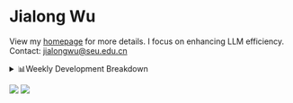 #  Jialong Wu

View my [homepage](https://callanwu.github.io/) for more details.
I focus on enhancing LLM efficiency.
Contact: jialongwu@seu.edu.cn<br>

<details><summary>📊Weekly Development Breakdown</summary>

<!--START_SECTION:waka-->

```txt
From: 24 December 2024 - To: 31 December 2024

Total Time: 14 hrs 55 mins

Python     10 hrs 17 mins  █████████████████▒░░░░░░░   68.92 %
Other      3 hrs 2 mins    █████░░░░░░░░░░░░░░░░░░░░   20.37 %
JSON       39 mins         █░░░░░░░░░░░░░░░░░░░░░░░░   04.44 %
Text       29 mins         ▓░░░░░░░░░░░░░░░░░░░░░░░░   03.33 %
Bash       20 mins         ▓░░░░░░░░░░░░░░░░░░░░░░░░   02.25 %
```

<!--END_SECTION:waka-->

[![wakatime](https://wakatime.com/badge/user/c6720b29-9431-4a60-bc9d-e1fb2b6bd65f.svg)](https://wakatime.com/@c6720b29-9431-4a60-bc9d-e1fb2b6bd65f)
</details>

[![](https://img.shields.io/badge/Google%20Scholar-4385FE.svg?&color=d6d6d6&style=flat-square&logo=google-scholar)](https://scholar.google.com/citations?user=6eg2m4YAAAAJ)
![](https://komarev.com/ghpvc/?username=callanwu)
